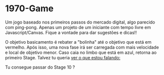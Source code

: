 # 1970-Game
Um jogo baseado nos primeiros passos do mercado digital, algo parecido com ping-pong.
Apenas um projeto de um iniciante com tempo livre em Javascript/Canvas. Fique a vontade para dar sugestões e dicas!!

O objetivo basicamento é rebater a "bolinha" até o objetivo que está em vermelho. Após isso, uma nova fase irá ser carregada
com mais velocidade e local de objetivo menor. Caso caia no limbo que está em azul, retorna ao primeiro Stage.
Talvez tu queria [ver o que estou falando:](https://imgur.com/JBfNRjp)

Tu consegue passar do Stage 10 ?
